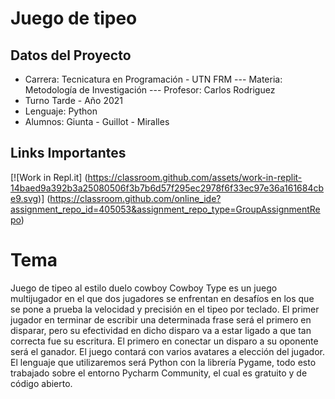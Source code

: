 # Juego de tipeo
## Datos del Proyecto
- Carrera: Tecnicatura en Programación - UTN FRM
--- Materia: Metodología de Investigación
--- Profesor: Carlos Rodriguez
- Turno Tarde - Año 2021
- Lenguaje: Python
- Alumnos: Giunta - Guillot - Miralles

## Links Importantes
[![Work in Repl.it]
(https://classroom.github.com/assets/work-in-replit-14baed9a392b3a25080506f3b7b6d57f295ec2978f6f33ec97e36a161684cbe9.svg)]
(https://classroom.github.com/online_ide?assignment_repo_id=405053&assignment_repo_type=GroupAssignmentRepo)

# Tema
Juego de tipeo al estilo duelo cowboy
Cowboy Type es un juego multijugador en el que dos jugadores se enfrentan en desafíos en los que se pone a prueba la velocidad y precisión en el tipeo por teclado.
El primer jugador en terminar de escribir una determinada frase será el primero en disparar, pero su efectividad en dicho disparo va a estar ligado a que tan correcta fue su escritura. 
El primero en conectar un disparo a su oponente será el ganador. El juego contará con varios avatares a elección del jugador.
El lenguaje que utilizaremos será Python con la librería Pygame, todo esto trabajado sobre el entorno Pycharm Community, el cual es gratuito y de código abierto.
